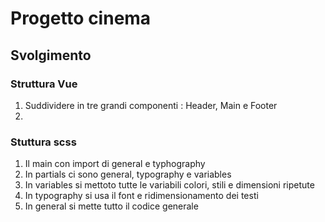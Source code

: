Progetto cinema
===
## Svolgimento

### Struttura Vue
1. Suddividere in tre grandi componenti : Header, Main e Footer
1. 

### Stuttura scss
1. Il main con import di general e typhography
1. In partials ci sono general, typography e variables
1. In variables si mettoto tutte le variabili colori, stili e dimensioni ripetute
1. In typography si usa il font e ridimensionamento dei testi
1. In general si mette tutto il codice generale
